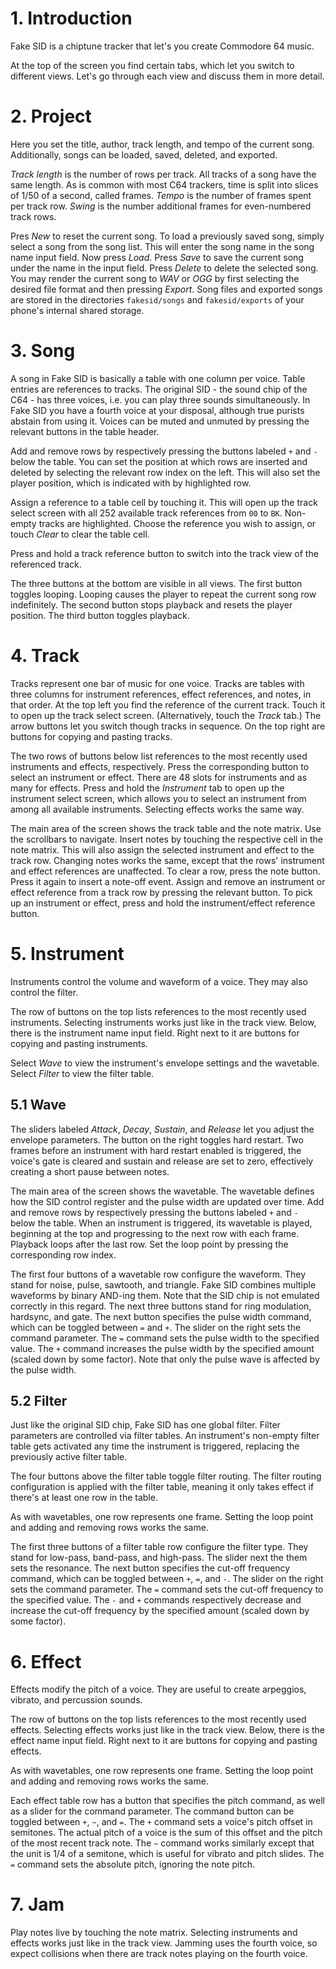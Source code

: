 # 1. Introduction

Fake SID is a chiptune tracker that let's you create Commodore 64 music.

At the top of the screen you find certain tabs, which let you switch to different views.
Let's go through each view and discuss them in more detail.


# 2. Project

Here you set the title, author, track length, and tempo of the current song.
Additionally, songs can be loaded, saved, deleted, and exported.

*Track length* is the number of rows per track.
All tracks of a song have the same length.
As is common with most C64 trackers, time is split into slices of 1/50 of a second, called frames.
*Tempo* is the number of frames spent per track row.
*Swing* is the number additional frames for even-numbered track rows.

Pres *New* to reset the current song.
To load a previously saved song, simply select a song from the song list.
This will enter the song name in the song name input field.
Now press *Load*.
Press *Save* to save the current song under the name in the input field.
Press *Delete* to delete the selected song.
You may render the current song to *WAV* or *OGG* by first selecting the desired file format and then pressing *Export*.
Song files and exported songs are stored in the directories `fakesid/songs` and `fakesid/exports`
of your phone's internal shared storage.


# 3. Song

A song in Fake SID is basically a table with one column per voice.
Table entries are references to tracks.
The original SID - the sound chip of the C64 - has three voices, i.e. you can play three sounds simultaneously.
In Fake SID you have a fourth voice at your disposal, although true purists abstain from using it.
Voices can be muted and unmuted by pressing the relevant buttons in the table header.

Add and remove rows by respectively pressing the buttons labeled *`+`* and *`-`* below the table.
You can set the position at which rows are inserted and deleted by selecting the relevant row index on the left.
This will also set the player position, which is indicated with by highlighted row.

Assign a reference to a table cell by touching it.
This will open up the track select screen with all 252 available track references from `00` to `BK`.
Non-empty tracks are highlighted.
Choose the reference you wish to assign, or touch *Clear* to clear the table cell.

Press and hold a track reference button to switch into the track view of the referenced track.

The three buttons at the bottom are visible in all views.
The first button toggles looping.
Looping causes the player to repeat the current song row indefinitely.
The second button stops playback and resets the player position.
The third button toggles playback.


# 4. Track

Tracks represent one bar of music for one voice.
Tracks are tables with three columns for instrument references, effect references, and notes, in that order.
At the top left you find the reference of the current track.
Touch it to open up the track select screen.
(Alternatively, touch the *Track* tab.)
The arrow buttons let you switch though tracks in sequence.
On the top right are buttons for copying and pasting tracks.

The two rows of buttons below list references to the most recently used instruments and effects, respectively.
Press the corresponding button to select an instrument or effect.
There are 48 slots for instruments and as many for effects.
Press and hold the *Instrument* tab to open up the instrument select screen,
which allows you to select an instrument from among all available instruments.
Selecting effects works the same way.

The main area of the screen shows the track table and the note matrix.
Use the scrollbars to navigate.
Insert notes by touching the respective cell in the note matrix.
This will also assign the selected instrument and effect to the track row.
Changing notes works the same, except that the rows' instrument and effect references are unaffected.
To clear a row, press the note button.
Press it again to insert a note-off event.
Assign and remove an instrument or effect reference from a track row by pressing the relevant button.
To pick up an instrument or effect, press and hold the instrument/effect reference button.


# 5. Instrument

Instruments control the volume and waveform of a voice.
They may also control the filter.

The row of buttons on the top lists references to the most recently used instruments.
Selecting instruments works just like in the track view.
Below, there is the instrument name input field.
Right next to it are buttons for copying and pasting instruments.

Select *Wave* to view the instrument's envelope settings and the wavetable.
Select *Filter* to view the filter table.


## 5.1 Wave

The sliders labeled *Attack*, *Decay*, *Sustain*, and *Release* let you adjust the envelope parameters.
The button on the right toggles hard restart.
Two frames before an instrument with hard restart enabled is triggered,
the voice's gate is cleared and sustain and release are set to zero,
effectively creating a short pause between notes.

The main area of the screen shows the wavetable.
The wavetable defines how the SID control register and the pulse width are updated over time.
Add and remove rows by respectively pressing the buttons labeled *`+`* and *`-`* below the table.
When an instrument is triggered, its wavetable is played, beginning at the top
and progressing to the next row with each frame.
Playback loops after the last row.
Set the loop point by pressing the corresponding row index.

The first four buttons of a wavetable row configure the waveform.
They stand for noise, pulse, sawtooth, and triangle.
Fake SID combines multiple waveforms by binary AND-ing them.
Note that the SID chip is not emulated correctly in this regard.
The next three buttons stand for ring modulation, hardsync, and gate.
The next button specifies the pulse width command, which can be toggled between *`=`* and *`+`*.
The slider on the right sets the command parameter.
The *`=`* command sets the pulse width to the specified value.
The *`+`* command increases the pulse width by the specified amount (scaled down by some factor).
Note that only the pulse wave is affected by the pulse width.


## 5.2 Filter

Just like the original SID chip, Fake SID has one global filter.
Filter parameters are controlled via filter tables.
An instrument's non-empty filter table gets activated any time the instrument is triggered,
replacing the previously active filter table.

The four buttons above the filter table toggle filter routing.
The filter routing configuration is applied with the filter table,
meaning it only takes effect if there's at least one row in the table.

As with wavetables, one row represents one frame.
Setting the loop point and adding and removing rows works the same.

The first three buttons of a filter table row configure the filter type.
They stand for low-pass, band-pass, and high-pass.
The slider next the them sets the resonance.
The next button specifies the cut-off frequency command, which can be toggled between *`+`*, *`=`*, and *`-`*.
The slider on the right sets the command parameter.
The *`=`* command sets the cut-off frequency to the specified value.
The *`-`* and *`+`* commands respectively decrease and increase the cut-off frequency
by the specified amount (scaled down by some factor).


# 6. Effect

Effects modify the pitch of a voice.
They are useful to create arpeggios, vibrato, and percussion sounds.

The row of buttons on the top lists references to the most recently used effects.
Selecting effects works just like in the track view.
Below, there is the effect name input field.
Right next to it are buttons for copying and pasting effects.

As with wavetables, one row represents one frame.
Setting the loop point and adding and removing rows works the same.

Each effect table row has a button that specifies the pitch command,
as well as a slider for the command parameter.
The command button can be toggled between *`+`*, *`~`*, and *`=`*.
The *`+`* command sets a voice's pitch offset in semitones.
The actual pitch of a voice is the sum of this offset and the pitch of the most recent track note.
The *`~`* command works similarly except that the unit is 1/4 of a semitone, which is useful for vibrato and pitch slides.
The *`=`* command sets the absolute pitch, ignoring the note pitch.


# 7. Jam

Play notes live by touching the note matrix.
Selecting instruments and effects works just like in the track view.
Jamming uses the fourth voice,
so expect collisions when there are track notes playing on the fourth voice.

